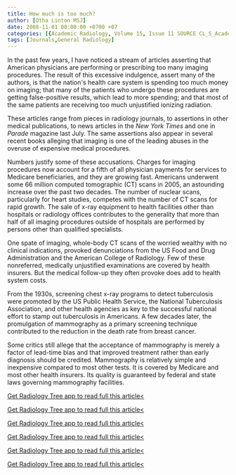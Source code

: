 ```yaml
---
title: How much is too much?
author: [Otha Linton MSJ]
date: 2008-11-01 00:00:00 +0700 +07
categories: [{Academic Radiology, Volume 15, Issue 11 SOURCE CL_S_AcademicRadiologyVolume15Issue11 1}]
tags: [Journals,General Radiology]
---
```

In the past few years, I have noticed a stream of articles asserting that American physicians are performing or prescribing too many imaging procedures. The result of this excessive indulgence, assert many of the authors, is that the nation's health care system is spending too much money on imaging; that many of the patients who undergo these procedures are getting false-positive results, which lead to more spending; and that most of the same patients are receiving too much unjustified ionizing radiation.

These articles range from pieces in radiology journals, to assertions in other medical publications, to news articles in the _New York Times_ and one in _Parade_ magazine last July. The same assertions also appear in several recent books alleging that imaging is one of the leading abuses in the overuse of expensive medical procedures.

Numbers justify some of these accusations. Charges for imaging procedures now account for a fifth of all physician payments for services to Medicare beneficiaries, and they are growing fast. Americans underwent some 66 million computed tomographic (CT) scans in 2005, an astounding increase over the past two decades. The number of nuclear scans, particularly for heart studies, competes with the number of CT scans for rapid growth. The sale of x-ray equipment to health facilities other than hospitals or radiology offices contributes to the generality that more than half of all imaging procedures outside of hospitals are performed by persons other than qualified specialists.

One spate of imaging, whole-body CT scans of the worried wealthy with no clinical indications, provoked denunciations from the US Food and Drug Administration and the American College of Radiology. Few of these nonreferred, medically unjustified examinations are covered by health insurers. But the medical follow-up they often provoke does add to health system costs.

From the 1930s, screening chest x-ray programs to detect tuberculosis were promoted by the US Public Health Service, the National Tuberculosis Association, and other health agencies as key to the successful national effort to stamp out tuberculosis in Americans. A few decades later, the promulgation of mammography as a primary screening technique contributed to the reduction in the death rate from breast cancer.

Some critics still allege that the acceptance of mammography is merely a factor of lead-time bias and that improved treatment rather than early diagnosis should be credited. Mammography is relatively simple and inexpensive compared to most other tests. It is covered by Medicare and most other health insurers. Its quality is guaranteed by federal and state laws governing mammography facilities.

[Get Radiology Tree app to read full this article<](https://clinicalpub.com/app)

[Get Radiology Tree app to read full this article<](https://clinicalpub.com/app)

[Get Radiology Tree app to read full this article<](https://clinicalpub.com/app)

[Get Radiology Tree app to read full this article<](https://clinicalpub.com/app)

[Get Radiology Tree app to read full this article<](https://clinicalpub.com/app)

[Get Radiology Tree app to read full this article<](https://clinicalpub.com/app)